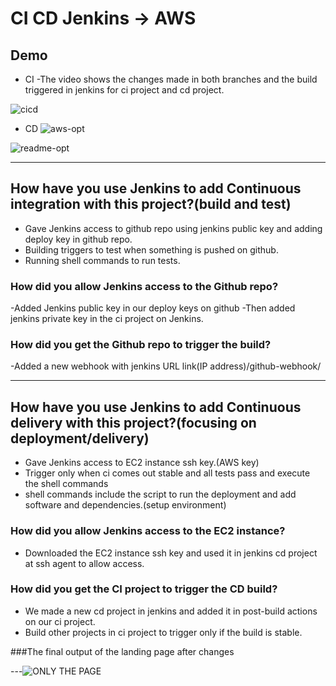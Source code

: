 # CI CD Jenkins -> AWS


## Demo

- CI
-The video shows the changes made in both branches and the build triggered in jenkins for ci project and cd project.

![cicd](https://user-images.githubusercontent.com/117640150/214650900-d5907bc4-cbbb-4999-8793-d91b04e9ba5f.gif)

- CD
![aws-opt](https://user-images.githubusercontent.com/117640150/214801632-c95eb0ab-e9b1-4d03-ba81-684316f6772b.gif)

![readme-opt](https://user-images.githubusercontent.com/117640150/214801706-cb69821d-d6d3-44a2-8020-397ee08ce9c4.gif)

---

## How have you use Jenkins to add Continuous integration with this project?(build and test)
- Gave Jenkins access to github repo using jenkins public key and adding deploy key in github repo.
- Building triggers to test when something is pushed on github.
- Running shell commands to run tests.

### How did you allow Jenkins access to the Github repo?
-Added Jenkins public key in our deploy keys on github -Then added jenkins private key in the ci project on Jenkins.

### How did you get the Github repo to trigger the build?
-Added a new webhook with jenkins URL link(IP address)/github-webhook/

---

## How have you use Jenkins to add Continuous delivery with this project?(focusing on deployment/delivery)
- Gave Jenkins access to EC2 instance ssh key.(AWS key)
- Trigger only when ci comes out stable and all tests pass and execute the shell commands
- shell commands include the script to run the deployment and add software and dependencies.(setup environment)

### How did you allow Jenkins access to the EC2 instance?
- Downloaded the EC2 instance ssh key and used it in jenkins cd project at ssh agent to allow access.

### How did you get the CI project to trigger the CD build?
- We made a new cd project in jenkins and added it in post-build actions on our ci project.
- Build other projects in ci project to trigger only if the build is stable.

###The final output of the landing page after changes

---![ONLY THE PAGE](https://user-images.githubusercontent.com/117640150/214648462-0faa293c-271c-4e57-a904-1df293c3a50f.gif)
